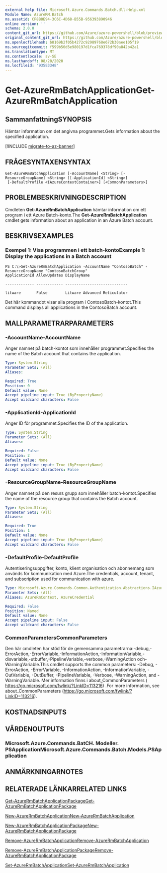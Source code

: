 ```yaml
---
external help file: Microsoft.Azure.Commands.Batch.dll-Help.xml
Module Name: AzureRM.Batch
ms.assetid: CF8B8E94-3C6C-4D68-B55B-956393890946
online version: ''
schema: 2.0.0
content_git_url: https://github.com/Azure/azure-powershell/blob/preview/src/ResourceManager/AzureBatch/Commands.Batch/help/Get-AzureRmBatchApplication.md
original_content_git_url: https://github.com/Azure/azure-powershell/blob/preview/src/ResourceManager/AzureBatch/Commands.Batch/help/Get-AzureRmBatchApplication.md
ms.openlocfilehash: b8169b2f05b4272c92989768e672b30aee105f19
ms.sourcegitcommit: f599b50d5e980197d1fca769378df90a842b42a1
ms.translationtype: MT
ms.contentlocale: sv-SE
ms.lasthandoff: 08/20/2020
ms.locfileid: "93583348"
---
```

# <span data-ttu-id="1e94b-101">Get-AzureRmBatchApplication</span><span class="sxs-lookup"><span data-stu-id="1e94b-101">Get-AzureRmBatchApplication</span></span>

## <span data-ttu-id="1e94b-102">Sammanfattning</span><span class="sxs-lookup"><span data-stu-id="1e94b-102">SYNOPSIS</span></span>
<span data-ttu-id="1e94b-103">Hämtar information om det angivna programmet.</span><span class="sxs-lookup"><span data-stu-id="1e94b-103">Gets information about the specified application.</span></span>

[!INCLUDE [migrate-to-az-banner](../../includes/migrate-to-az-banner.md)]

## <span data-ttu-id="1e94b-104">FRÅGESYNTAXEN</span><span class="sxs-lookup"><span data-stu-id="1e94b-104">SYNTAX</span></span>

```
Get-AzureRmBatchApplication [-AccountName] <String> [-ResourceGroupName] <String> [[-ApplicationId] <String>]
 [-DefaultProfile <IAzureContextContainer>] [<CommonParameters>]
```

## <span data-ttu-id="1e94b-105">PROBLEMBESKRIVNING</span><span class="sxs-lookup"><span data-stu-id="1e94b-105">DESCRIPTION</span></span>
<span data-ttu-id="1e94b-106">Cmdleten **Get-AzureRmBatchApplication** hämtar information om ett program i ett Azure Batch-konto.</span><span class="sxs-lookup"><span data-stu-id="1e94b-106">The **Get-AzureRmBatchApplication** cmdlet gets information about an application in an Azure Batch account.</span></span>

## <span data-ttu-id="1e94b-107">BESKRIVS</span><span class="sxs-lookup"><span data-stu-id="1e94b-107">EXAMPLES</span></span>

### <span data-ttu-id="1e94b-108">Exempel 1: Visa programmen i ett batch-konto</span><span class="sxs-lookup"><span data-stu-id="1e94b-108">Example 1: Display the applications in a Batch account</span></span>
```
PS C:\>Get-AzureRmBatchApplication -AccountName "ContosoBatch" -ResourceGroupName "ContosoBatchGroup"
ApplicationId AllowUpdates DisplayName

------------- ------------ ----------------------------

litware       False        Litware Advanced Reticulator
```

<span data-ttu-id="1e94b-109">Det här kommandot visar alla program i ContosoBatch-kontot.</span><span class="sxs-lookup"><span data-stu-id="1e94b-109">This command displays all applications in the ContosoBatch account.</span></span>

## <span data-ttu-id="1e94b-110">MALLPARAMETRAR</span><span class="sxs-lookup"><span data-stu-id="1e94b-110">PARAMETERS</span></span>

### <span data-ttu-id="1e94b-111">-AccountName</span><span class="sxs-lookup"><span data-stu-id="1e94b-111">-AccountName</span></span>
<span data-ttu-id="1e94b-112">Anger namnet på batch-kontot som innehåller programmet.</span><span class="sxs-lookup"><span data-stu-id="1e94b-112">Specifies the name of the Batch account that contains the application.</span></span>

```yaml
Type: System.String
Parameter Sets: (All)
Aliases: 

Required: True
Position: 0
Default value: None
Accept pipeline input: True (ByPropertyName)
Accept wildcard characters: False
```

### <span data-ttu-id="1e94b-113">-ApplicationId</span><span class="sxs-lookup"><span data-stu-id="1e94b-113">-ApplicationId</span></span>
<span data-ttu-id="1e94b-114">Anger ID för programmet.</span><span class="sxs-lookup"><span data-stu-id="1e94b-114">Specifies the ID of the application.</span></span>

```yaml
Type: System.String
Parameter Sets: (All)
Aliases: 

Required: False
Position: 2
Default value: None
Accept pipeline input: True (ByPropertyName)
Accept wildcard characters: False
```

### <span data-ttu-id="1e94b-115">-ResourceGroupName</span><span class="sxs-lookup"><span data-stu-id="1e94b-115">-ResourceGroupName</span></span>
<span data-ttu-id="1e94b-116">Anger namnet på den resurs grupp som innehåller batch-kontot.</span><span class="sxs-lookup"><span data-stu-id="1e94b-116">Specifies the name of the resource group that contains the Batch account.</span></span>

```yaml
Type: System.String
Parameter Sets: (All)
Aliases: 

Required: True
Position: 1
Default value: None
Accept pipeline input: True (ByPropertyName)
Accept wildcard characters: False
```

### <span data-ttu-id="1e94b-117">-DefaultProfile</span><span class="sxs-lookup"><span data-stu-id="1e94b-117">-DefaultProfile</span></span>
<span data-ttu-id="1e94b-118">Autentiseringsuppgifter, konto, klient organisation och abonnemang som används för kommunikation med Azure.</span><span class="sxs-lookup"><span data-stu-id="1e94b-118">The credentials, account, tenant, and subscription used for communication with azure.</span></span>

```yaml
Type: Microsoft.Azure.Commands.Common.Authentication.Abstractions.IAzureContextContainer
Parameter Sets: (All)
Aliases: AzureRmContext, AzureCredential

Required: False
Position: Named
Default value: None
Accept pipeline input: False
Accept wildcard characters: False
```

### <span data-ttu-id="1e94b-119">CommonParameters</span><span class="sxs-lookup"><span data-stu-id="1e94b-119">CommonParameters</span></span>
<span data-ttu-id="1e94b-120">Den här cmdleten har stöd för de gemensamma parametrarna:-debug,-ErrorAction,-ErrorVariable,-InformationAction,-InformationVariable,-disvariable,-utbuffer,-PipelineVariable,-verbose,-WarningAction och-WarningVariable.</span><span class="sxs-lookup"><span data-stu-id="1e94b-120">This cmdlet supports the common parameters: -Debug, -ErrorAction, -ErrorVariable, -InformationAction, -InformationVariable, -OutVariable, -OutBuffer, -PipelineVariable, -Verbose, -WarningAction, and -WarningVariable.</span></span> <span data-ttu-id="1e94b-121">Mer information finns i about_CommonParameters ( https://go.microsoft.com/fwlink/?LinkID=113216) .</span><span class="sxs-lookup"><span data-stu-id="1e94b-121">For more information, see about_CommonParameters (https://go.microsoft.com/fwlink/?LinkID=113216).</span></span>

## <span data-ttu-id="1e94b-122">KOSTNADS</span><span class="sxs-lookup"><span data-stu-id="1e94b-122">INPUTS</span></span>

## <span data-ttu-id="1e94b-123">VÄRDEN</span><span class="sxs-lookup"><span data-stu-id="1e94b-123">OUTPUTS</span></span>

### <span data-ttu-id="1e94b-124">Microsoft.Azure.Commands.BatCH. Modeller. PSApplication</span><span class="sxs-lookup"><span data-stu-id="1e94b-124">Microsoft.Azure.Commands.Batch.Models.PSApplication</span></span>

## <span data-ttu-id="1e94b-125">ANMÄRKNINGAR</span><span class="sxs-lookup"><span data-stu-id="1e94b-125">NOTES</span></span>

## <span data-ttu-id="1e94b-126">RELATERADE LÄNKAR</span><span class="sxs-lookup"><span data-stu-id="1e94b-126">RELATED LINKS</span></span>

[<span data-ttu-id="1e94b-127">Get-AzureRmBatchApplicationPackage</span><span class="sxs-lookup"><span data-stu-id="1e94b-127">Get-AzureRmBatchApplicationPackage</span></span>](./Get-AzureRmBatchApplicationPackage.md)

[<span data-ttu-id="1e94b-128">New-AzureRmBatchApplication</span><span class="sxs-lookup"><span data-stu-id="1e94b-128">New-AzureRmBatchApplication</span></span>](./New-AzureRmBatchApplication.md)

[<span data-ttu-id="1e94b-129">New-AzureRmBatchApplicationPackage</span><span class="sxs-lookup"><span data-stu-id="1e94b-129">New-AzureRmBatchApplicationPackage</span></span>](./New-AzureRmBatchApplicationPackage.md)

[<span data-ttu-id="1e94b-130">Remove-AzureRmBatchApplication</span><span class="sxs-lookup"><span data-stu-id="1e94b-130">Remove-AzureRmBatchApplication</span></span>](./Remove-AzureRmBatchApplication.md)

[<span data-ttu-id="1e94b-131">Remove-AzureRmBatchApplicationPackage</span><span class="sxs-lookup"><span data-stu-id="1e94b-131">Remove-AzureRmBatchApplicationPackage</span></span>](./Remove-AzureRmBatchApplicationPackage.md)

[<span data-ttu-id="1e94b-132">Set-AzureRmBatchApplication</span><span class="sxs-lookup"><span data-stu-id="1e94b-132">Set-AzureRmBatchApplication</span></span>](./Set-AzureRmBatchApplication.md)


